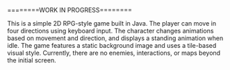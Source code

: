 ========WORK IN PROGRESS========

This is a simple 2D RPG-style game built in Java. The player can move in four directions using keyboard input. The character changes animations based on movement and direction, and displays a standing animation when idle. The game features a static background image and uses a tile-based visual style. Currently, there are no enemies, interactions, or maps beyond the initial screen.

